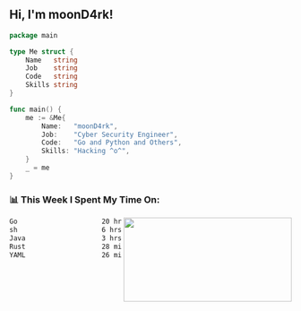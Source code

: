 <h2> Hi, I'm moonD4rk!</h2>

```go
package main

type Me struct {
	Name   string
	Job    string
	Code   string
	Skills string
}

func main() {
	me := &Me{
		Name:   "moonD4rk",
		Job:    "Cyber Security Engineer",
		Code:   "Go and Python and Others",
		Skills: "Hacking ^o^",
	}
	_ = me
}
```

<h3>📊 This Week I Spent My Time On:</h3>
<img align='right' src="https://github-readme-stats.vercel.app/api?username=moond4rk&show_icons=true&theme=radical", width="300" height="150">

<!--START_SECTION:waka-->

```txt
Go                     20 hrs 5 mins   ███████████████▓░░░░░░░░░   62.71 %
sh                     6 hrs 18 mins   █████░░░░░░░░░░░░░░░░░░░░   19.71 %
Java                   3 hrs 19 mins   ██▓░░░░░░░░░░░░░░░░░░░░░░   10.36 %
Rust                   28 mins         ▒░░░░░░░░░░░░░░░░░░░░░░░░   01.47 %
YAML                   26 mins         ▒░░░░░░░░░░░░░░░░░░░░░░░░   01.38 %
```

<!--END_SECTION:waka-->

